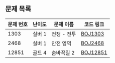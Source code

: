 ## 문제 목록

| 문제 번호 | 난이도 | 문제 이름   | 코드 링크                 |
| --------- | ------ | ----------- | ------------------------- |
| 1303      | 실버 1 | 전쟁 - 전투 | [BOJ1303](BOJ1303.java)   |
| 2468      | 실버 1 | 안전 영역   | [BOJ2468](BOJ2468.java)   |
| 12851     | 골드 4 | 숨바꼭질 2  | [BOJ12851](BOJ12851.java) |
